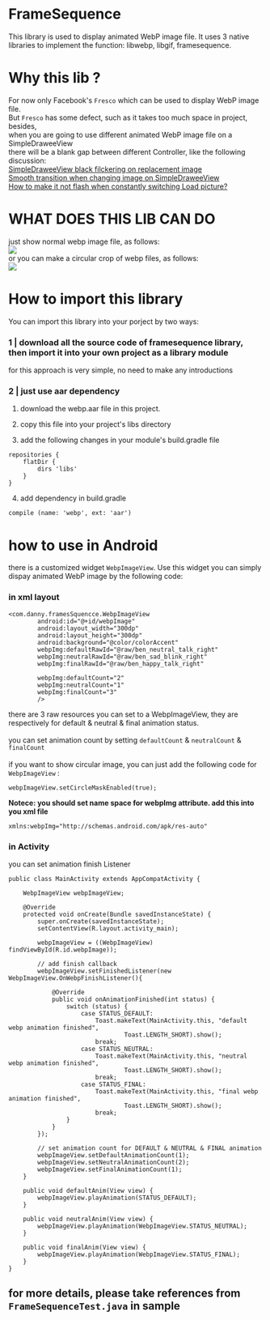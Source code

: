 # FrameSequence
This library is used to display animated WebP image file. 
It uses 3 native libraries to implement the function: libwebp, libgif, framesequence.

# Why this lib ?
For now only Facebook's `Fresco` which can be used to display WebP image file.<br>
But `Fresco` has some defect, such as it takes too much space in project, besides,<br>
when you are going to use different animated WebP image file on a SimpleDraweeView<br>
there will be a blank gap between different Controller, like the following discussion:<br>
[SimpleDraweeView black filckering on replacement image](https://github.com/facebook/fresco/issues/1468)<br>
[Smooth transition when changing image on SimpleDraweeView](https://github.com/facebook/fresco/issues/1167)<br>
[How to make it not flash when constantly switching Load picture?](https://github.com/facebook/fresco/issues/833)<br>

# WHAT DOES THIS LIB CAN DO
just show normal webp image file, as follows:<br>
<img src="https://github.com/McoyJiang/Android-WebP/blob/master/IMAGES/original_webp.gif">
<br>
or you can make a circular crop of webp files, as follows:<br>
<img src="https://github.com/McoyJiang/Android-WebP/blob/master/IMAGES/circularl_webp.gif">


# How to import this library
You can import this library into your porject by two ways:

### 1 | download all the source code of framesequence library, then import it into your own project as a library module
for this approach is very simple, no need to make any introductions

### 2 | just use aar dependency
1. download the webp.aar file in this project.

2. copy this file into your project's libs directory

3. add the following changes in your module's build.gradle file
```
repositories {
    flatDir {
        dirs 'libs'
    }
}
```

4. add dependency in build.gradle
```
compile (name: 'webp', ext: 'aar')
```

# how to use in Android
there is a customized widget `WebpImageView`. Use this widget you can simply dispay animated WebP image by the following code:

### in xml layout
```
<com.danny.framesSquencce.WebpImageView
        android:id="@+id/webpImage"
        android:layout_width="300dp"
        android:layout_height="300dp"
        android:background="@color/colorAccent"
        webpImg:defaultRawId="@raw/ben_neutral_talk_right"
        webpImg:neutralRawId="@raw/ben_sad_blink_right"
        webpImg:finalRawId="@raw/ben_happy_talk_right"

        webpImg:defaultCount="2"
        webpImg:neutralCount="1"
        webpImg:finalCount="3"
        />
```
there are 3 raw resources you can set to a WebpImageView, they are respectively for default & neutral & final animation status.<br><br>
you can set animation count by setting `defaultCount` & `neutralCount` & `finalCount`<br><br>
if you want to show circular image, you can just add the following code for `WebpImageView` : <br>
```
webpImageView.setCircleMaskEnabled(true);
```

**Notece: you should set name space for webpImg attribute. add this into you xml file**
```
xmlns:webpImg="http://schemas.android.com/apk/res-auto"
```

### in Activity
you can set animation finish Listener
```
public class MainActivity extends AppCompatActivity {

    WebpImageView webpImageView;

    @Override
    protected void onCreate(Bundle savedInstanceState) {
        super.onCreate(savedInstanceState);
        setContentView(R.layout.activity_main);

        webpImageView = ((WebpImageView) findViewById(R.id.webpImage));

        // add finish callback
        webpImageView.setFinishedListener(new WebpImageView.OnWebpFinishListener(){

            @Override
            public void onAnimationFinished(int status) {
                switch (status) {
                    case STATUS_DEFAULT:
                        Toast.makeText(MainActivity.this, "default webp animation finished",
                                Toast.LENGTH_SHORT).show();
                        break;
                    case STATUS_NEUTRAL:
                        Toast.makeText(MainActivity.this, "neutral webp animation finished",
                                Toast.LENGTH_SHORT).show();
                        break;
                    case STATUS_FINAL:
                        Toast.makeText(MainActivity.this, "final webp animation finished",
                                Toast.LENGTH_SHORT).show();
                        break;
                }
            }
        });

        // set animation count for DEFAULT & NEUTRAL & FINAL animation
        webpImageView.setDefaultAnimationCount(1);
        webpImageView.setNeutralAnimationCount(2);
        webpImageView.setFinalAnimationCount(1);
    }

    public void defaultAnim(View view) {
        webpImageView.playAnimation(STATUS_DEFAULT);
    }

    public void neutralAnim(View view) {
        webpImageView.playAnimation(WebpImageView.STATUS_NEUTRAL);
    }

    public void finalAnim(View view) {
        webpImageView.playAnimation(WebpImageView.STATUS_FINAL);
    }
}
```

## for more details, please take references from `FrameSequenceTest.java` in sample
